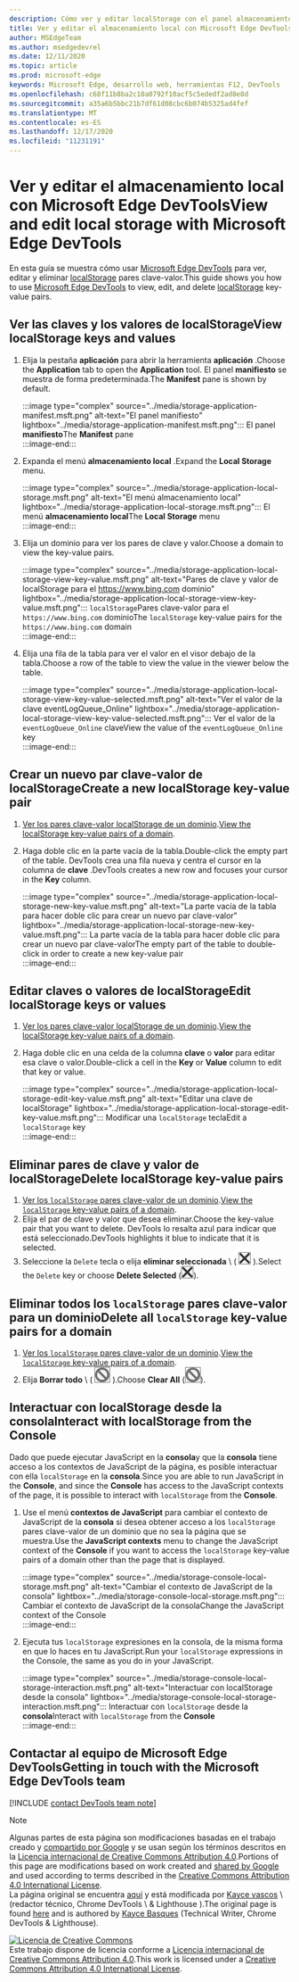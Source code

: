 ```yaml
---
description: Cómo ver y editar localStorage con el panel almacenamiento local y la consola.
title: Ver y editar el almacenamiento local con Microsoft Edge DevTools
author: MSEdgeTeam
ms.author: msedgedevrel
ms.date: 12/11/2020
ms.topic: article
ms.prod: microsoft-edge
keywords: Microsoft Edge, desarrollo web, herramientas F12, DevTools
ms.openlocfilehash: c68f11b8ba2c10a0792f10acf5c5ededf2ad8e8d
ms.sourcegitcommit: a35a6b5bbc21b7df61d08cbc6b074b5325ad4fef
ms.translationtype: MT
ms.contentlocale: es-ES
ms.lasthandoff: 12/17/2020
ms.locfileid: "11231191"
---
```

<!-- Copyright Kayce Basques 

   Licensed under the Apache License, Version 2.0 (the "License");
   you may not use this file except in compliance with the License.
   You may obtain a copy of the License at

       https://www.apache.org/licenses/LICENSE-2.0

   Unless required by applicable law or agreed to in writing, software
   distributed under the License is distributed on an "AS IS" BASIS,
   WITHOUT WARRANTIES OR CONDITIONS OF ANY KIND, either express or implied.
   See the License for the specific language governing permissions and
   limitations under the License.  -->  

# <span data-ttu-id="fd262-104">Ver y editar el almacenamiento local con Microsoft Edge DevTools</span><span class="sxs-lookup"><span data-stu-id="fd262-104">View and edit local storage with Microsoft Edge DevTools</span></span>  

<span data-ttu-id="fd262-105">En esta guía se muestra cómo usar [Microsoft Edge DevTools][MicrosoftEdgeDevTools] para ver, editar y eliminar [localStorage][MDNWindowsLocalStorage] pares clave-valor.</span><span class="sxs-lookup"><span data-stu-id="fd262-105">This guide shows you how to use [Microsoft Edge DevTools][MicrosoftEdgeDevTools] to view, edit, and delete [localStorage][MDNWindowsLocalStorage] key-value pairs.</span></span>  

## <span data-ttu-id="fd262-106">Ver las claves y los valores de localStorage</span><span class="sxs-lookup"><span data-stu-id="fd262-106">View localStorage keys and values</span></span>  

1.  <span data-ttu-id="fd262-107">Elija la pestaña **aplicación** para abrir la herramienta **aplicación** .</span><span class="sxs-lookup"><span data-stu-id="fd262-107">Choose the **Application** tab to open the **Application** tool.</span></span>  <span data-ttu-id="fd262-108">El panel **manifiesto** se muestra de forma predeterminada.</span><span class="sxs-lookup"><span data-stu-id="fd262-108">The **Manifest** pane is shown by default.</span></span>  
    
    :::image type="complex" source="../media/storage-application-manifest.msft.png" alt-text="El panel manifiesto" lightbox="../media/storage-application-manifest.msft.png":::
       <span data-ttu-id="fd262-110">El panel **manifiesto**</span><span class="sxs-lookup"><span data-stu-id="fd262-110">The **Manifest** pane</span></span>  
    :::image-end:::  
    
1.  <span data-ttu-id="fd262-111">Expanda el menú **almacenamiento local** .</span><span class="sxs-lookup"><span data-stu-id="fd262-111">Expand the **Local Storage** menu.</span></span>  
    
    :::image type="complex" source="../media/storage-application-local-storage.msft.png" alt-text="El menú almacenamiento local" lightbox="../media/storage-application-local-storage.msft.png":::
       <span data-ttu-id="fd262-113">El menú **almacenamiento local**</span><span class="sxs-lookup"><span data-stu-id="fd262-113">The **Local Storage** menu</span></span>  
    :::image-end:::  
    
1.  <span data-ttu-id="fd262-114">Elija un dominio para ver los pares de clave y valor.</span><span class="sxs-lookup"><span data-stu-id="fd262-114">Choose a domain to view the key-value pairs.</span></span>  
    
    :::image type="complex" source="../media/storage-application-local-storage-view-key-value.msft.png" alt-text="Pares de clave y valor de localStorage para el https://www.bing.com dominio" lightbox="../media/storage-application-local-storage-view-key-value.msft.png":::
       <span data-ttu-id="fd262-116">`localStorage`Pares clave-valor para el `https://www.bing.com` dominio</span><span class="sxs-lookup"><span data-stu-id="fd262-116">The `localStorage` key-value pairs for the `https://www.bing.com` domain</span></span>  
    :::image-end:::  
    
1.  <span data-ttu-id="fd262-117">Elija una fila de la tabla para ver el valor en el visor debajo de la tabla.</span><span class="sxs-lookup"><span data-stu-id="fd262-117">Choose a row of the table to view the value in the viewer below the table.</span></span>  
    
    :::image type="complex" source="../media/storage-application-local-storage-view-key-value-selected.msft.png" alt-text="Ver el valor de la clave eventLogQueue_Online" lightbox="../media/storage-application-local-storage-view-key-value-selected.msft.png":::
       <span data-ttu-id="fd262-119">Ver el valor de la `eventLogQueue_Online` clave</span><span class="sxs-lookup"><span data-stu-id="fd262-119">View the value of the `eventLogQueue_Online` key</span></span>  
    :::image-end:::  
    
## <span data-ttu-id="fd262-120">Crear un nuevo par clave-valor de localStorage</span><span class="sxs-lookup"><span data-stu-id="fd262-120">Create a new localStorage key-value pair</span></span>  

1.  <span data-ttu-id="fd262-121">[Ver los pares clave-valor localStorage de un dominio](#view-localstorage-keys-and-values).</span><span class="sxs-lookup"><span data-stu-id="fd262-121">[View the localStorage key-value pairs of a domain](#view-localstorage-keys-and-values).</span></span>  
1.  <span data-ttu-id="fd262-122">Haga doble clic en la parte vacía de la tabla.</span><span class="sxs-lookup"><span data-stu-id="fd262-122">Double-click the empty part of the table.</span></span>  <span data-ttu-id="fd262-123">DevTools crea una fila nueva y centra el cursor en la columna de **clave** .</span><span class="sxs-lookup"><span data-stu-id="fd262-123">DevTools creates a new row and focuses your cursor in the **Key** column.</span></span>  
    
    :::image type="complex" source="../media/storage-application-local-storage-new-key-value.msft.png" alt-text="La parte vacía de la tabla para hacer doble clic para crear un nuevo par clave-valor" lightbox="../media/storage-application-local-storage-new-key-value.msft.png":::
       <span data-ttu-id="fd262-125">La parte vacía de la tabla para hacer doble clic para crear un nuevo par clave-valor</span><span class="sxs-lookup"><span data-stu-id="fd262-125">The empty part of the table to double-click in order to create a new key-value pair</span></span>  
    :::image-end:::  
    
## <span data-ttu-id="fd262-126">Editar claves o valores de localStorage</span><span class="sxs-lookup"><span data-stu-id="fd262-126">Edit localStorage keys or values</span></span>  

1.  <span data-ttu-id="fd262-127">[Ver los pares clave-valor localStorage de un dominio](#view-localstorage-keys-and-values).</span><span class="sxs-lookup"><span data-stu-id="fd262-127">[View the localStorage key-value pairs of a domain](#view-localstorage-keys-and-values).</span></span>  
1.  <span data-ttu-id="fd262-128">Haga doble clic en una celda de la columna **clave** o **valor** para editar esa clave o valor.</span><span class="sxs-lookup"><span data-stu-id="fd262-128">Double-click a cell in the **Key** or **Value** column to edit that key or value.</span></span>  
    
    :::image type="complex" source="../media/storage-application-local-storage-edit-key-value.msft.png" alt-text="Editar una clave de localStorage" lightbox="../media/storage-application-local-storage-edit-key-value.msft.png":::
       <span data-ttu-id="fd262-130">Modificar una `localStorage` tecla</span><span class="sxs-lookup"><span data-stu-id="fd262-130">Edit a `localStorage` key</span></span>  
    :::image-end:::  
    
## <span data-ttu-id="fd262-131">Eliminar pares de clave y valor de localStorage</span><span class="sxs-lookup"><span data-stu-id="fd262-131">Delete localStorage key-value pairs</span></span>  

1.  <span data-ttu-id="fd262-132">[Ver los `localStorage` pares clave-valor de un dominio](#view-localstorage-keys-and-values).</span><span class="sxs-lookup"><span data-stu-id="fd262-132">[View the `localStorage` key-value pairs of a domain](#view-localstorage-keys-and-values).</span></span>  
1.  <span data-ttu-id="fd262-133">Elija el par de clave y valor que desea eliminar.</span><span class="sxs-lookup"><span data-stu-id="fd262-133">Choose the key-value pair that you want to delete.</span></span>  <span data-ttu-id="fd262-134">DevTools lo resalta azul para indicar que está seleccionado.</span><span class="sxs-lookup"><span data-stu-id="fd262-134">DevTools highlights it blue to indicate that it is selected.</span></span>  
1.  <span data-ttu-id="fd262-135">Seleccione la `Delete` tecla o elija **eliminar seleccionada** \ ( ![ eliminar seleccionado ][ImageDeleteIcon] \).</span><span class="sxs-lookup"><span data-stu-id="fd262-135">Select the `Delete` key or choose **Delete Selected** \(![Delete Selected][ImageDeleteIcon]\).</span></span>  
    
## <span data-ttu-id="fd262-136">Eliminar todos los `localStorage` pares clave-valor para un dominio</span><span class="sxs-lookup"><span data-stu-id="fd262-136">Delete all `localStorage` key-value pairs for a domain</span></span>  

1.  <span data-ttu-id="fd262-137">[Ver los `localStorage` pares clave-valor de un dominio](#view-localstorage-keys-and-values).</span><span class="sxs-lookup"><span data-stu-id="fd262-137">[View the `localStorage` key-value pairs of a domain](#view-localstorage-keys-and-values).</span></span>  
1.  <span data-ttu-id="fd262-138">Elija **Borrar todo** \ ( ![ Borrar todo ][ImageClearIcon] \).</span><span class="sxs-lookup"><span data-stu-id="fd262-138">Choose **Clear All** \(![Clear All][ImageClearIcon]\).</span></span>  
    
## <span data-ttu-id="fd262-139">Interactuar con localStorage desde la consola</span><span class="sxs-lookup"><span data-stu-id="fd262-139">Interact with localStorage from the Console</span></span>  

<span data-ttu-id="fd262-140">Dado que puede ejecutar JavaScript en la **consola**y que la **consola** tiene acceso a los contextos de JavaScript de la página, es posible interactuar con ella `localStorage` en la **consola**.</span><span class="sxs-lookup"><span data-stu-id="fd262-140">Since you are able to run JavaScript in the **Console**, and since the **Console** has access to the JavaScript contexts of the page, it is possible to interact with `localStorage` from the **Console**.</span></span>  

1.  <span data-ttu-id="fd262-141">Use el menú **contextos de JavaScript** para cambiar el contexto de JavaScript de la **consola** si desea obtener acceso a los `localStorage` pares clave-valor de un dominio que no sea la página que se muestra.</span><span class="sxs-lookup"><span data-stu-id="fd262-141">Use the **JavaScript contexts** menu to change the JavaScript context of the **Console** if you want to access the `localStorage` key-value pairs of a domain other than the page that is displayed.</span></span>  
    
    :::image type="complex" source="../media/storage-console-local-storage.msft.png" alt-text="Cambiar el contexto de JavaScript de la consola" lightbox="../media/storage-console-local-storage.msft.png":::
       <span data-ttu-id="fd262-143">Cambiar el contexto de JavaScript de la consola</span><span class="sxs-lookup"><span data-stu-id="fd262-143">Change the JavaScript context of the Console</span></span>  
    :::image-end:::  
    
1.  <span data-ttu-id="fd262-144">Ejecuta tus `localStorage` expresiones en la consola, de la misma forma en que lo haces en tu JavaScript.</span><span class="sxs-lookup"><span data-stu-id="fd262-144">Run your `localStorage` expressions in the Console, the same as you do in your JavaScript.</span></span>  
    
    :::image type="complex" source="../media/storage-console-local-storage-interaction.msft.png" alt-text="Interactuar con localStorage desde la consola" lightbox="../media/storage-console-local-storage-interaction.msft.png":::
       <span data-ttu-id="fd262-146">Interactuar con `localStorage` desde la **consola**</span><span class="sxs-lookup"><span data-stu-id="fd262-146">Interact with `localStorage` from the **Console**</span></span>  
    :::image-end:::  
    
## <span data-ttu-id="fd262-147">Contactar al equipo de Microsoft Edge DevTools</span><span class="sxs-lookup"><span data-stu-id="fd262-147">Getting in touch with the Microsoft Edge DevTools team</span></span>  

[!INCLUDE [contact DevTools team note](../includes/contact-devtools-team-note.md)]  

<!-- image links -->  

[ImageClearIcon]: ../media/clear-icon.msft.png  
[ImageDeleteIcon]: ../media/delete-icon.msft.png  

<!-- links -->  

[MicrosoftEdgeDevTools]: ../../devtools-guide-chromium/index.md "Herramientas para desarrolladores de Microsoft Edge (cromo) | Microsoft docs"  

[MDNWindowsLocalStorage]: https://developer.mozilla.org/docs/Web/API/Window/localStorage "Window. localStorage | MDN"  

> [!NOTE]
> <span data-ttu-id="fd262-150">Algunas partes de esta página son modificaciones basadas en el trabajo creado y [compartido por Google][GoogleSitePolicies] y se usan según los términos descritos en la [Licencia internacional de Creative Commons Attribution 4.0][CCA4IL].</span><span class="sxs-lookup"><span data-stu-id="fd262-150">Portions of this page are modifications based on work created and [shared by Google][GoogleSitePolicies] and used according to terms described in the [Creative Commons Attribution 4.0 International License][CCA4IL].</span></span>  
> <span data-ttu-id="fd262-151">La página original se encuentra [aquí](https://developers.google.com/web/tools/chrome-devtools/storage/localstorage) y está modificada por [Kayce vascos][KayceBasques] \ (redactor técnico, Chrome DevTools \ & Lighthouse \).</span><span class="sxs-lookup"><span data-stu-id="fd262-151">The original page is found [here](https://developers.google.com/web/tools/chrome-devtools/storage/localstorage) and is authored by [Kayce Basques][KayceBasques] \(Technical Writer, Chrome DevTools \& Lighthouse\).</span></span>  

[![Licencia de Creative Commons][CCby4Image]][CCA4IL]  
<span data-ttu-id="fd262-153">Este trabajo dispone de licencia conforme a [Licencia internacional de Creative Commons Attribution 4.0][CCA4IL].</span><span class="sxs-lookup"><span data-stu-id="fd262-153">This work is licensed under a [Creative Commons Attribution 4.0 International License][CCA4IL].</span></span>  

[CCA4IL]: https://creativecommons.org/licenses/by/4.0  
[CCby4Image]: https://i.creativecommons.org/l/by/4.0/88x31.png  
[GoogleSitePolicies]: https://developers.google.com/terms/site-policies  
[KayceBasques]: https://developers.google.com/web/resources/contributors/kaycebasques  
